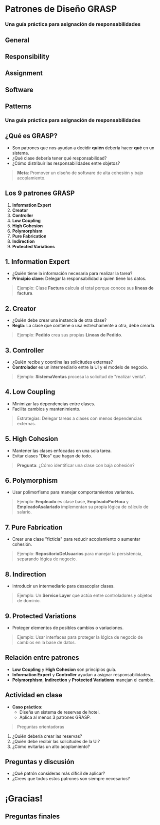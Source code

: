 <!-- .slide: data-background="#0f2027" data-background-gradient="linear-gradient(to right, #2c5364, #203a43, #0f2027)" -->
# Patrones de Diseño GRASP
### Una guía práctica para asignación de responsabilidades

<!-- .slide: data-background="#0f2027" data-background-gradient="linear-gradient(to right, #2c5364, #203a43, #0f2027)" -->
## **General**
## **Responsibility**
## **Assignment**
## **Software**
## **Patterns**

<!-- .slide: data-background="#0f2027" data-background-gradient="linear-gradient(to right, #2c5364, #203a43, #0f2027)" -->

### Una guía práctica para asignación de responsabilidades

<!-- .slide: data-background="#0f2027" data-background-gradient="linear-gradient(to right, #2c5364, #203a43, #0f2027)" -->
## ¿Qué es GRASP?

- Son patrones que nos ayudan a decidir **quién** debería hacer **qué** en un sistema.
- ¿Qué clase debería tener qué responsabilidad?
- ¿Cómo distribuir las responsabilidades entre objetos?

> **Meta**: Promover un diseño de software de alta cohesión y bajo acoplamiento.

<!-- .slide: data-background="#0f2027" data-background-gradient="linear-gradient(to right, #2c5364, #203a43, #0f2027)" -->
## Los 9 patrones GRASP

1. **Information Expert**
2. **Creator**
3. **Controller**
4. **Low Coupling**
5. **High Cohesion**
6. **Polymorphism**
7. **Pure Fabrication**
8. **Indirection**
9. **Protected Variations**

<!-- .slide: data-background="#0f2027" data-background-gradient="linear-gradient(to right, #2c5364, #203a43, #0f2027)" -->
## 1. Information Expert

- ¿Quién tiene la información necesaria para realizar la tarea?
- **Principio clave**: Delegar la responsabilidad a quien tiene los datos.

> Ejemplo: Clase **Factura** calcula el total porque conoce sus **líneas de factura**.



<!-- .slide: data-background="#0f2027" data-background-gradient="linear-gradient(to right, #2c5364, #203a43, #0f2027)" -->
## 2. Creator

- ¿Quién debe crear una instancia de otra clase?
- **Regla**: La clase que contiene o usa estrechamente a otra, debe crearla.

> Ejemplo: **Pedido** crea sus propias **Líneas de Pedido**.



<!-- .slide: data-background="#0f2027" data-background-gradient="linear-gradient(to right, #2c5364, #203a43, #0f2027)" -->
## 3. Controller

- ¿Quién recibe y coordina las solicitudes externas?
- **Controlador** es un intermediario entre la UI y el modelo de negocio.

> Ejemplo: **SistemaVentas** procesa la solicitud de "realizar venta".


<!-- .slide: data-background="#0f2027" data-background-gradient="linear-gradient(to right, #2c5364, #203a43, #0f2027)" -->
## 4. Low Coupling

- Minimizar las dependencias entre clases.
- Facilita cambios y mantenimiento.

> Estrategias: Delegar tareas a clases con menos dependencias externas.

<!-- .slide: data-background="#0f2027" data-background-gradient="linear-gradient(to right, #2c5364, #203a43, #0f2027)" -->
## 5. High Cohesion

- Mantener las clases enfocadas en una sola tarea.
- Evitar clases "Dios" que hagan de todo.

> **Pregunta**: ¿Cómo identificar una clase con baja cohesión?

<!-- .slide: data-background="#0f2027" data-background-gradient="linear-gradient(to right, #2c5364, #203a43, #0f2027)" -->
## 6. Polymorphism

- Usar polimorfismo para manejar comportamientos variantes.

> Ejemplo: **Empleado** es clase base, **EmpleadoPorHora** y **EmpleadoAsalariado** implementan su propia lógica de cálculo de salario.

<!-- .slide: data-background="#0f2027" data-background-gradient="linear-gradient(to right, #2c5364, #203a43, #0f2027)" -->
## 7. Pure Fabrication

- Crear una clase "ficticia" para reducir acoplamiento o aumentar cohesión.

> Ejemplo: **RepositorioDeUsuarios** para manejar la persistencia, separando lógica de negocio.



<!-- .slide: data-background="#0f2027" data-background-gradient="linear-gradient(to right, #2c5364, #203a43, #0f2027)" -->
## 8. Indirection

- Introducir un intermediario para desacoplar clases.

> Ejemplo: Un **Service Layer** que actúa entre controladores y objetos de dominio.



<!-- .slide: data-background="#0f2027" data-background-gradient="linear-gradient(to right, #2c5364, #203a43, #0f2027)" -->
## 9. Protected Variations

- Proteger elementos de posibles cambios o variaciones.

> Ejemplo: Usar interfaces para proteger la lógica de negocio de cambios en la base de datos.



<!-- .slide: data-background="#0f2027" data-background-gradient="linear-gradient(to right, #2c5364, #203a43, #0f2027)" -->
## Relación entre patrones

- **Low Coupling** y **High Cohesion** son principios guía.
- **Information Expert** y **Controller** ayudan a asignar responsabilidades.
- **Polymorphism**, **Indirection** y **Protected Variations** manejan el cambio.



<!-- .slide: data-background="#0f2027" data-background-gradient="linear-gradient(to right, #2c5364, #203a43, #0f2027)" -->
## Actividad en clase

- **Caso práctico**:
  - Diseña un sistema de reservas de hotel.
  - Aplica al menos 3 patrones GRASP.
  
> Preguntas orientadoras
1. ¿Quién debería crear las reservas?
2. ¿Quién debe recibir las solicitudes de la UI?
3. ¿Cómo evitarías un alto acoplamiento?



<!-- .slide: data-background="#0f2027" data-background-gradient="linear-gradient(to right, #2c5364, #203a43, #0f2027)" -->
## Preguntas y discusión

- ¿Qué patrón consideras más difícil de aplicar?
- ¿Crees que todos estos patrones son siempre necesarios?



<!-- .slide: data-background="#0f2027" data-background-gradient="linear-gradient(to right, #2c5364, #203a43, #0f2027)" -->
# ¡Gracias!
## Preguntas finales
